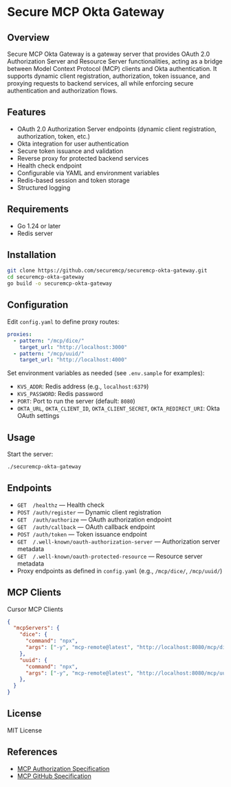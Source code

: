 # Secure MCP Okta Gateway

## Overview

Secure MCP Okta Gateway is a gateway server that provides OAuth 2.0 Authorization Server and Resource Server functionalities, acting as a bridge between Model Context Protocol (MCP) clients and Okta authentication. It supports dynamic client registration, authorization, token issuance, and proxying requests to backend services, all while enforcing secure authentication and authorization flows.

## Features

- OAuth 2.0 Authorization Server endpoints (dynamic client registration, authorization, token, etc.)
- Okta integration for user authentication
- Secure token issuance and validation
- Reverse proxy for protected backend services
- Health check endpoint
- Configurable via YAML and environment variables
- Redis-based session and token storage
- Structured logging

## Requirements

- Go 1.24 or later
- Redis server

## Installation

```sh
git clone https://github.com/securemcp/securemcp-okta-gateway.git
cd securemcp-okta-gateway
go build -o securemcp-okta-gateway
```

## Configuration

Edit `config.yaml` to define proxy routes:

```yaml
proxies:
  - pattern: "/mcp/dice/"
    target_url: "http://localhost:3000"
  - pattern: "/mcp/uuid/"
    target_url: "http://localhost:4000"
```

Set environment variables as needed (see `.env.sample` for examples):

- `KVS_ADDR`: Redis address (e.g., `localhost:6379`)
- `KVS_PASSWORD`: Redis password
- `PORT`: Port to run the server (default: `8080`)
- `OKTA_URL`, `OKTA_CLIENT_ID`, `OKTA_CLIENT_SECRET`, `OKTA_REDIRECT_URI`: Okta OAuth settings

## Usage

Start the server:

```sh
./securemcp-okta-gateway
```

## Endpoints

- `GET  /healthz` — Health check
- `POST /auth/register` — Dynamic client registration
- `GET  /auth/authorize` — OAuth authorization endpoint
- `GET  /auth/callback` — OAuth callback endpoint
- `POST /auth/token` — Token issuance endpoint
- `GET  /.well-known/oauth-authorization-server` — Authorization server metadata
- `GET  /.well-known/oauth-protected-resource` — Resource server metadata
- Proxy endpoints as defined in `config.yaml` (e.g., `/mcp/dice/`, `/mcp/uuid/`)

## MCP Clients

Cursor MCP Clients

```json
{
  "mcpServers": {
    "dice": {
      "command": "npx",
      "args": ["-y", "mcp-remote@latest", "http://localhost:8080/mcp/dice/mcp"]
    },
    "uuid": {
      "command": "npx",
      "args": ["-y", "mcp-remote@latest", "http://localhost:8080/mcp/uuid/mcp"]
    },
  }
}
```

## License

MIT License

## References

- [MCP Authorization Specification](https://modelcontextprotocol.io/specification/2025-03-26/basic/authorization)
- [MCP GitHub Specification](https://github.com/modelcontextprotocol/modelcontextprotocol/blob/main/docs/specification/draft/basic/authorization.mdx)
